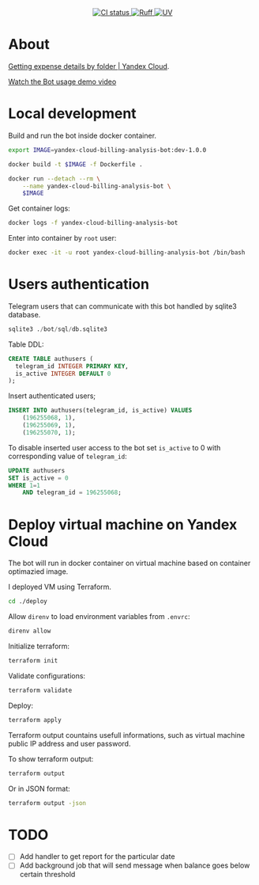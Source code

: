 <div align="center">
  <a href="https://github.com/leonidgrishenkov/yandex-cloud-billing-analysis-bot/actions/workflows/main.yml">
    <img src="https://img.shields.io/github/actions/workflow/status/leonidgrishenkov/yandex-cloud-billing-analysis-bot/main.yml?style=flat-square&logo=github&logoColor=c7c7c7&label=CI&labelColor=282828&color=347D39&event=push" alt="CI status" />
  </a>
  <a href="https://github.com/astral-sh/ruff">
    <img src="https://img.shields.io/endpoint?url=https://raw.githubusercontent.com/astral-sh/ruff/main/assets/badge/v2.json" alt="Ruff">
  </a>
  <a href="https://github.com/astral-sh/uv">
    <img src="https://img.shields.io/endpoint?url=https://raw.githubusercontent.com/astral-sh/uv/main/assets/badge/v0.json" alt="UV">
  </a>
</div>

# About

[Getting expense details by folder | Yandex Cloud](https://yandex.cloud/ru/docs/billing/operations/get-folder-report).

[Watch the Bot usage demo video](https://youtu.be/wenye9Q32xo)

# Local development

Build and run the bot inside docker container.

```sh
export IMAGE=yandex-cloud-billing-analysis-bot:dev-1.0.0
```

```sh
docker build -t $IMAGE -f Dockerfile .
```

```sh
docker run --detach --rm \
    --name yandex-cloud-billing-analysis-bot \
    $IMAGE
```

Get container logs:

```sh
docker logs -f yandex-cloud-billing-analysis-bot
```

Enter into container by `root` user:

```sh
docker exec -it -u root yandex-cloud-billing-analysis-bot /bin/bash
```

# Users authentication

Telegram users that can communicate with this bot handled by sqlite3 database.

```sql
sqlite3 ./bot/sql/db.sqlite3
```

Table DDL:

```sql
CREATE TABLE authusers (
  telegram_id INTEGER PRIMARY KEY,
  is_active INTEGER DEFAULT 0
);
```

Insert authenticated users;

```sql
INSERT INTO authusers(telegram_id, is_active) VALUES
    (196255068, 1),
    (196255069, 1),
    (196255070, 1);
```

To disable inserted user access to the bot set `is_active` to 0 with corresponding value of `telegram_id`:

```sql
UPDATE authusers
SET is_active = 0
WHERE 1=1
    AND telegram_id = 196255068;
```

# Deploy virtual machine on Yandex Cloud

The bot will run in docker container on virtual machine based on container optimazied image.

I deployed VM using Terraform.

```sh
cd ./deploy
```

Allow `direnv` to load environment variables from `.envrc`:

```sh
direnv allow
```

Initialize terraform:

```sh
terraform init
```

Validate configurations:

```sh
terraform validate
```

Deploy:

```sh
terraform apply
```

Terraform output countains usefull informations, such as virtual machine public IP address and user password.

To show terraform output:

```sh
terraform output
```

Or in JSON format:

```sh
terraform output -json
```

# TODO

- [ ] Add handler to get report for the particular date
- [ ] Add background job that will send message when balance goes below certain threshold

